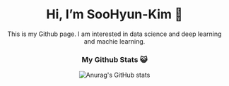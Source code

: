 <div align=center><h1>Hi, I’m SooHyun-Kim 👋</h1>
  This is my Github page.    I am interested in data science and deep learning and machie learning.
  
  
  <h3>My Github Stats 😺</h3>
  
![Anurag's GitHub stats](https://github-readme-stats.vercel.app/api?username=kshiny&show_icons=true&theme=gruvbox)
</div>

